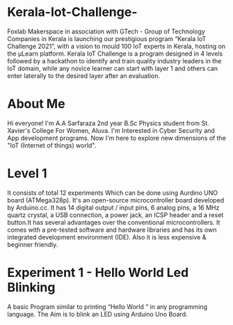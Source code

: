 # Kerala-Iot-Challenge-
Foxlab Makerspace in association with GTech - Group of Technology Companies in Kerala is launching our prestigious program “Kerala IoT Challenge 2021”, with a vision to mould 100 IoT experts in Kerala, hosting on the µLearn platform. Kerala IoT Challenge is a program designed in 4 levels followed by a hackathon to identify and train quality industry leaders in the IoT domain, while any novice learner can start with layer 1 and others can enter laterally to the desired layer after an evaluation.
# About Me
Hi everyone! I'm A.A Sarfaraza 2nd year B.Sc Physics student from St. Xavier's College For Women, Aluva. I'm Interested in Cyber Security and App development programs. Now I'm here to explore new dimensions of the "IoT (Internet of things) world".
# Level 1
It consists of total 12 experiments Which can be done using Aurdino UNO board (ATMega328p). It's an open-source microcontroller board developed by Arduino.cc. It has 14 digital output / input pins, 6 analog pins, a 16 MHz quartz crystal, a USB connection, a power jack, an ICSP header and a reset button.It has several advantages over the conventional microcontrollers. It comes with a pre-tested software and hardware libraries and has its own integrated development environment (IDE). Also it is less expensive & beginner friendly. 
# Experiment 1 - Hello World Led Blinking
A basic Program similar to printing “Hello World “ in any programming language. The Aim is to blink an LED using Arduino Uno Board.
